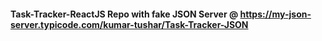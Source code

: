 #### Task-Tracker-ReactJS Repo with fake JSON Server @ https://my-json-server.typicode.com/kumar-tushar/Task-Tracker-JSON
